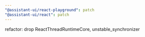 ```yaml
---
"@assistant-ui/react-playground": patch
"@assistant-ui/react": patch
---
```


refactor: drop ReactThreadRuntimeCore, unstable_synchronizer
